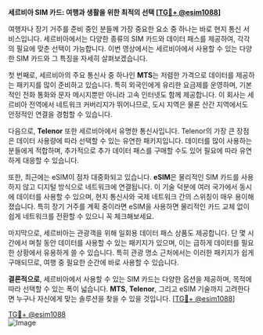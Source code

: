 **세르비아 SIM 카드: 여행과 생활을 위한 최적의 선택 [[TG💪+ @esim1088](https://t.me/s/esim1088)]**

여행자나 장기 거주를 준비 중인 분들께 가장 중요한 요소 중 하나는 바로 현지 통신 서비스입니다. 세르비아에서는 다양한 종류의 SIM 카드와 데이터 패스를 제공하여, 각각의 필요에 맞춘 선택이 가능합니다. 이번 영상에서는 세르비아에서 사용할 수 있는 다양한 SIM 카드와 그 특징을 자세히 살펴보겠습니다.

첫 번째로, 세르비아의 주요 통신사 중 하나인 **MTS**는 저렴한 가격으로 데이터를 제공하는 패키지를 많이 준비하고 있습니다. 특히 외국인에게 유리한 요금제를 운영하며, 기본적인 전화 통화와 문자 메시지뿐만 아니라 고속 인터넷도 함께 제공합니다. 이 회사는 세르비아 전역에서 네트워크 커버리지가 뛰어나므로, 도시 지역은 물론 산간 지역에서도 안정적인 연결을 경험할 수 있습니다.

다음으로, **Telenor** 또한 세르비아에서 유명한 통신사입니다. Telenor의 가장 큰 장점은 데이터 사용량에 따라 선택할 수 있는 유연한 패키지입니다. 데이터를 많이 사용하는 분들에게 적합하며, 추가적으로 추가 데이터 패스를 구매할 수도 있어 필요에 따라 유연하게 대응할 수 있습니다.

또한, 최근에는 eSIM이 점차 대중화되고 있습니다. **eSIM**은 물리적인 SIM 카드를 사용하지 않고 디지털 방식으로 네트워크에 연결됩니다. 이 기술 덕분에 여러 국가에서 동시에 데이터를 사용할 수 있으며, 현지 통신사와 국제 네트워크 간의 스위칭이 매우 용이해졌습니다. 특히 장기 거주를 계획 중이라면 eSIM을 사용하면 물리적인 카드 교체 없이 쉽게 네트워크를 전환할 수 있으니 꼭 체크해보세요.

마지막으로, 세르비아는 관광객을 위해 일회용 데이터 패스 상품도 제공합니다. 단 몇 시간에서 며칠 동안 데이터를 사용할 수 있는 패키지가 있으며, 이는 급하게 데이터를 필요한 상황에서 유용하게 쓸 수 있습니다. 특히 관광 명소 근처에서는 이러한 패키지가 쉽게 구매되므로, 여행 중 필요한 순간에 바로 사용할 수 있습니다.

**결론적으로**, 세르비아에서 사용할 수 있는 SIM 카드는 다양한 옵션을 제공하며, 목적에 따라 선택할 수 있는 폭이 넓습니다. **MTS**, **Telenor**, 그리고 eSIM 기술까지 고려한다면 누구나 자신에게 맞는 솔루션을 찾을 수 있을 것입니다. [[TG💪+ @esim1088](https://t.me/s/esim1088)]

[TG💪+ @esim1088](https://t.me/s/esim1088)  
![Image](https://i.postimg.cc/Y0z9fWf4/image.png)